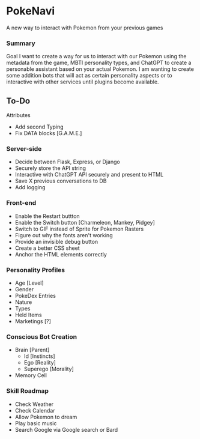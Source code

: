 # PokeNavi
A new way to interact with Pokemon from your previous games

### Summary
Goal
I want to create a way for us to interact with our Pokemon using the metadata from the game, MBTI personality types, and ChatGPT to create a personable assistant based on your actual Pokemon. I am wanting to create some addition bots that will act as certain personality aspects or to interactive with other services until plugins become available.  

## To-Do
Attributes
* Add second Typing
* Fix DATA blocks [G.A.M.E.]

### Server-side
* Decide between Flask, Express, or Django
* Securely store the API string
* Interactive with ChatGPT API securely and present to HTML
* Save X previous conversations to DB
* Add logging

### Front-end
* Enable the Restart buttton
* Enable the Switch button [Charmeleon, Mankey, Pidgey]
* Switch to GIF instead of Sprite for Pokemon Rasters
* Figure out why the fonts aren't working
* Provide an invisible debug button
* Create a better CSS sheet
* Anchor the HTML elements correctly

### Personality Profiles
* Age [Level]
* Gender
* PokeDex Entries
* Nature
* Types
* Held Items
* Marketings [?]

### Conscious Bot Creation
* Brain [Parent]
  * Id [Instincts]
  * Ego [Reality]
  * Superego [Morality]
* Memory Cell

### Skill Roadmap
 * Check Weather
 * Check Calendar
 * Allow Pokemon to dream
 * Play basic music
 * Search Google via Google search or Bard
